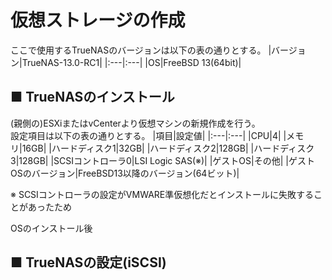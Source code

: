 # 仮想ストレージの作成
ここで使用するTrueNASのバージョンは以下の表の通りとする。
|バージョン|TrueNAS-13.0-RC1|
|:---|:---|
|OS|FreeBSD 13(64bit)|

## ■ TrueNASのインストール
(親側の)ESXiまたはvCenterより仮想マシンの新規作成を行う。  
設定項目は以下の表の通りとする。
|項目|設定値|
|:---|:---|
|CPU|4|
|メモリ|16GB|
|ハードディスク1|32GB|
|ハードディスク2|128GB|
|ハードディスク3|128GB|
|SCSIコントローラ0|LSI Logic SAS(※)|
|ゲストOS|その他|
|ゲストOSのバージョン|FreeBSD13以降のバージョン(64ビット)|

※ SCSIコントローラの設定がVMWARE準仮想化だとインストールに失敗することがあったため  
  
OSのインストール後
## ■ TrueNASの設定(iSCSI)
